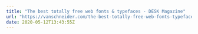 ```yaml
---
title: "The best totally free web fonts & typefaces - DESK Magazine"
url: "https://vanschneider.com/the-best-totally-free-web-fonts-typefaces"
date: 2020-05-12T13:43:55Z
---
```

